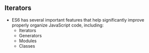 ## Iterators
- ES6 has several important features that help significantly improve properly organize JavaScript code, including:
  - Iterators
  - Generators
  - Modules
  - Classes
